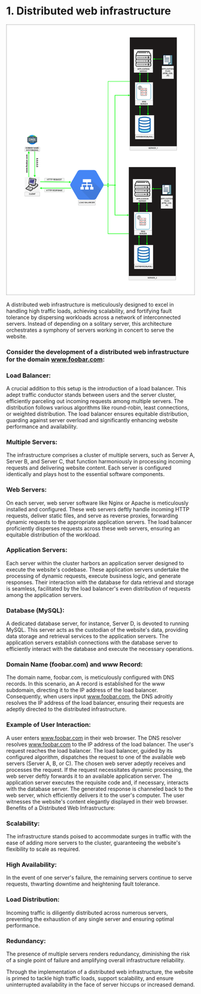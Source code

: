 # 1. Distributed web infrastructure
![Distributed web infrastructure](../images/1-distributed_web_infrastructure.jpg)

A distributed web infrastructure is meticulously designed to excel in handling high traffic loads, achieving scalability, and fortifying fault tolerance by dispersing workloads across a network of interconnected servers. Instead of depending on a solitary server, this architecture orchestrates a symphony of servers working in concert to serve the website.

### Consider the development of a distributed web infrastructure for the domain www.foobar.com:

### Load Balancer:
A crucial addition to this setup is the introduction of a load balancer. This adept traffic conductor stands between users and the server cluster, efficiently parceling out incoming requests among multiple servers. The distribution follows various algorithms like round-robin, least connections, or weighted distribution. The load balancer ensures equitable distribution, guarding against server overload and significantly enhancing website performance and availability.

### Multiple Servers:
The infrastructure comprises a cluster of multiple servers, such as Server A, Server B, and Server C, that function harmoniously in processing incoming requests and delivering website content. Each server is configured identically and plays host to the essential software components.

### Web Servers:
On each server, web server software like Nginx or Apache is meticulously installed and configured. These web servers deftly handle incoming HTTP requests, deliver static files, and serve as reverse proxies, forwarding dynamic requests to the appropriate application servers. The load balancer proficiently disperses requests across these web servers, ensuring an equitable distribution of the workload.

### Application Servers:
Each server within the cluster harbors an application server designed to execute the website's codebase. These application servers undertake the processing of dynamic requests, execute business logic, and generate responses. Their interaction with the database for data retrieval and storage is seamless, facilitated by the load balancer's even distribution of requests among the application servers.

### Database (MySQL):
A dedicated database server, for instance, Server D, is devoted to running MySQL. This server acts as the custodian of the website's data, providing data storage and retrieval services to the application servers. The application servers establish connections with the database server to efficiently interact with the database and execute the necessary operations.

### Domain Name (foobar.com) and www Record:
The domain name, foobar.com, is meticulously configured with DNS records. In this scenario, an A record is established for the www subdomain, directing it to the IP address of the load balancer. Consequently, when users input www.foobar.com, the DNS adroitly resolves the IP address of the load balancer, ensuring their requests are adeptly directed to the distributed infrastructure.

### Example of User Interaction:

A user enters www.foobar.com in their web browser.
The DNS resolver resolves www.foobar.com to the IP address of the load balancer.
The user's request reaches the load balancer.
The load balancer, guided by its configured algorithm, dispatches the request to one of the available web servers (Server A, B, or C).
The chosen web server adeptly receives and processes the request.
If the request necessitates dynamic processing, the web server deftly forwards it to an available application server.
The application server executes the requisite code and, if necessary, interacts with the database server.
The generated response is channeled back to the web server, which efficiently delivers it to the user's computer.
The user witnesses the website's content elegantly displayed in their web browser.
Benefits of a Distributed Web Infrastructure:

### Scalability:
The infrastructure stands poised to accommodate surges in traffic with the ease of adding more servers to the cluster, guaranteeing the website's flexibility to scale as required.

### High Availability:
In the event of one server's failure, the remaining servers continue to serve requests, thwarting downtime and heightening fault tolerance.

### Load Distribution:
Incoming traffic is diligently distributed across numerous servers, preventing the exhaustion of any single server and ensuring optimal performance.

### Redundancy:
The presence of multiple servers renders redundancy, diminishing the risk of a single point of failure and amplifying overall infrastructure reliability.

Through the implementation of a distributed web infrastructure, the website is primed to tackle high traffic loads, support scalability, and ensure uninterrupted availability in the face of server hiccups or increased demand.
